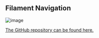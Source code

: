 ## Filament Navigation

![image](https://user-images.githubusercontent.com/11015977/204795362-cc59cdac-3d56-40c1-bdbb-d2443c1421b7.png)

[The GitHub repository can be found here.](https://github.com/ryangjchandler/filament-navigation)
